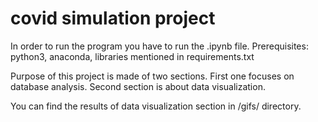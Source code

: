 # covid simulation project

In order to run the program you have to run the .ipynb file. Prerequisites: python3, anaconda, libraries mentioned in requirements.txt

Purpose of this project is made of two sections. First one focuses on database analysis. Second section is about data visualization.

You can find the results of data visualization section in /gifs/ directory.
